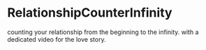 # RelationshipCounterInfinity
counting your relationship from the beginning to the infinity. with a dedicated video for the love story.
